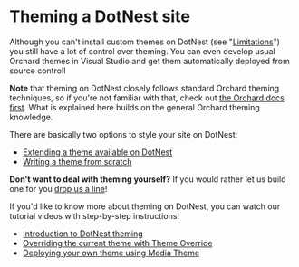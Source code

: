 # Theming a DotNest site



Although you can't install custom themes on DotNest (see "[Limitations](../limitations)") you still have a lot of control over theming. You can even develop usual Orchard themes in Visual Studio and get them automatically deployed from source control!

**Note** that theming on DotNest closely follows standard Orchard theming techniques, so if you're not familiar with that, check out [the Orchard docs first](http://docs.orchardproject.net/en/latest/). What is explained here builds on the general Orchard theming knowledge.

There are basically two options to style your site on DotNest:

- [Extending a theme available on DotNest](extending-a-theme-available-on-dotnest)
- [Writing a theme from scratch](writing-a-dotnest-theme-from-scratch)

**Don't want to deal with theming yourself?** If you would rather let us build one for you [drop us a line](https://dotnest.com/contact-us)!

If you'd like to know more about theming on DotNest, you can watch our tutorial videos with step-by-step instructions!

- [Introduction to DotNest theming](https://www.youtube.com/watch?v=edrIvSMa9Aw&list=PLuskKJW0FhJcXpbKqATKllLj9RsH-eDg3&index=3)
- [Overriding the current theme with Theme Override](http://www.youtube.com/watch?v=dRqUSlzuljk&list=PLuskKJW0FhJcXpbKqATKllLj9RsH-eDg3&index=4)
- [Deploying your own theme using Media Theme](https://www.youtube.com/watch?v=lKPzUF4L_M4&index=5&list=PLuskKJW0FhJcXpbKqATKllLj9RsH-eDg3)